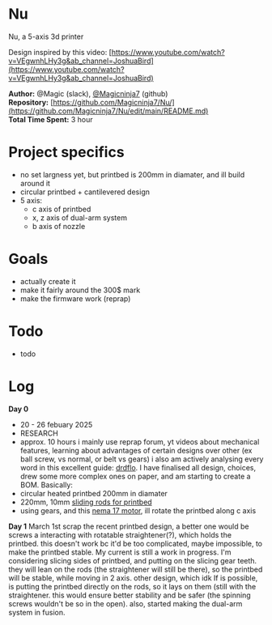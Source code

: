 
# Nu
Nu, a 5-axis 3d printer

Design inspired by this video: [https://www.youtube.com/watch?v=VEgwnhLHy3g&ab_channel=JoshuaBird](https://www.youtube.com/watch?v=VEgwnhLHy3g&ab_channel=JoshuaBird)

**Author:** @Magic (slack), [@Magicninja7](https://github.com/Magicninja7) (github)  
**Repository:** [https://github.com/Magicninja7/Nu/](https://github.com/Magicninja7/Nu/edit/main/README.md)  
**Total Time Spent:** 3 hour

# Project specifics
 - no set largness yet, but printbed is 200mm in diamater, and ill build around it
 - circular printbed + cantilevered design
 - 5 axis:
   - c axis of printbed
   - x, z axis of dual-arm system
   - b axis of nozzle

# Goals
 - actually create it
 - make it fairly around the 300$ mark
 - make the firmware work (reprap)

# Todo
- todo

# Log
**Day 0**
  - 20 - 26 febuary 2025
  - RESEARCH
  - approx. 10 hours
i mainly use reprap forum, yt videos about mechanical features, learning about advantages of certain designs over other (ex ball screw, vs normal, or belt vs gears)
i also am actively analysing every word in this excellent guide: [drdflo](https://www.drdflo.com/pages/Guides/How-to-Build-a-3D-Printer/FFF.html). 
I have finalised all design, choices, drew some more complex ones on paper, and am starting to create a BOM.
Basically:
 - circular heated printbed 200mm in diamater
 - 220mm, 10mm [sliding rods for printbed](https://www.aliexpress.com/item/33036180370.html)
 - using gears, and this [nema 17 motor](https://www.aliexpress.com/item/1005005742670433.html?spm=a2g0o.detail.pcDetailTopMoreOtherSeller.2.76f5nfoNnfoNWn&gps-id=pcDetailTopMoreOtherSeller&scm=1007.40050.354490.0&scm_id=1007.40050.354490.0&scm-url=1007.40050.354490.0&pvid=1afe711d-2e0e-4bf4-9af2-c8a5c796746a&_t=gps-id:pcDetailTopMoreOtherSeller,scm-url:1007.40050.354490.0,pvid:1afe711d-2e0e-4bf4-9af2-c8a5c796746a,tpp_buckets:668%232846%238110%231995&isseo=y&pdp_ext_f=%7B%22order%22%3A%22162%22%2C%22eval%22%3A%221%22%2C%22sceneId%22%3A%2230050%22%7D&pdp_npi=4%40dis%21PLN%2142.79%2123.40%21%21%2110.59%215.79%21%40%2112000034182321935%21rec%21PL%21%21ABXZ&utparam-url=scene%3ApcDetailTopMoreOtherSeller%7Cquery_from%3A), ill rotate the printbed along c axis


**Day 1**
March 1st
scrap the recent printbed design, a better one would be screws a interacting with rotatable straightener(?), which holds the printbed. this doesn't work bc it'd be too complicated, maybe impossible, to make the printbed stable.
My current is still a work in progress. I'm considering slicing sides of printbed, and putting on the slicing gear teeth. they will lean on the rods (the straightener will still be there), so the printbed will be stable, while moving in 2 axis.
other design, which idk If is possible, is putting the printbed directly on the rods, so it lays on them (still with the straightener. this would ensure better stability and be safer (the spinning screws wouldn't be so in the open).
also, started making the dual-arm system in fusion.